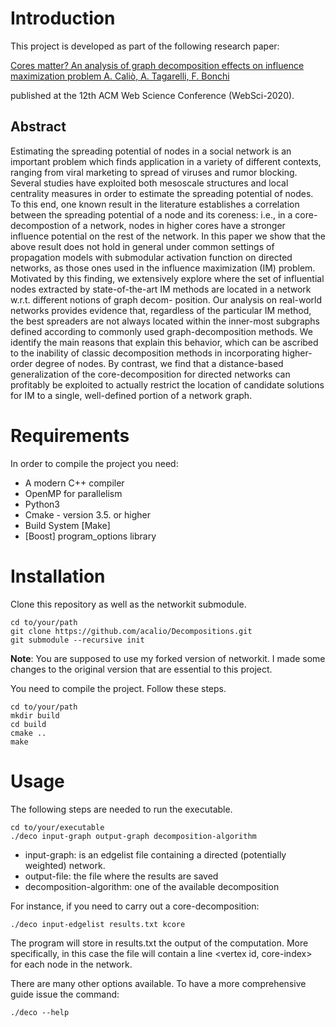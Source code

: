# Introduction 

This project is developed as part  of the following research paper:

[Cores matter? An analysis of graph decomposition effects on influence maximization problem
A. Caliò, A. Tagarelli, F. Bonchi](https://doi.org/10.1145/3394231.3397908)


published at the 12th ACM Web Science Conference (WebSci-2020).

## Abstract
Estimating the spreading potential of nodes in a social network is an
important problem which finds application in a variety of different
contexts, ranging from viral marketing to spread of viruses and
rumor blocking. Several studies have exploited both mesoscale
structures and local centrality measures in order to estimate the
spreading potential of nodes. To this end, one known result in the
literature establishes a correlation between the spreading potential
of a node and its coreness: i.e., in a core-decompostion of a network,
nodes in higher cores have a stronger influence potential on the
rest of the network. In this paper we show that the above result
does not hold in general under common settings of propagation
models with submodular activation function on directed networks,
as those ones used in the influence maximization (IM) problem.
Motivated by this finding, we extensively explore where the
set of influential nodes extracted by state-of-the-art IM methods
are located in a network w.r.t. different notions of graph decom-
position. Our analysis on real-world networks provides evidence
that, regardless of the particular IM method, the best spreaders
are not always located within the inner-most subgraphs defined
according to commonly used graph-decomposition methods. We
identify the main reasons that explain this behavior, which can
be ascribed to the inability of classic decomposition methods in
incorporating higher-order degree of nodes. By contrast, we find
that a distance-based generalization of the core-decomposition for
directed networks can profitably be exploited to actually restrict
the location of candidate solutions for IM to a single, well-defined
portion of a network graph.





# Requirements
In order to compile the project you need:

- A modern C++ compiler
- OpenMP for parallelism 
- Python3
- Cmake - version 3.5. or higher
- Build System [Make]
- [Boost] program_options library


# Installation
Clone this repository as well as the networkit submodule.
    
    cd to/your/path
    git clone https://github.com/acalio/Decompositions.git
    git submodule --recursive init 
    
**Note**: You are supposed to use my forked version of networkit.
I made some changes to the original version that are essential to this project.


You need to compile the project. Follow these steps.

    cd to/your/path
    mkdir build
    cd build
    cmake ..
    make 
    

# Usage
The following steps are needed to run the executable. 

    cd to/your/executable
    ./deco input-graph output-graph decomposition-algorithm
    

- input-graph: is an edgelist file containing a directed (potentially weighted) network.
- output-file: the file where the results are saved
- decomposition-algorithm: one of the available decomposition

For instance, if you need to carry out a core-decomposition:

    ./deco input-edgelist results.txt kcore
    
The program will store in results.txt the output of the computation.
More specifically, in this case the file will contain a line <vertex id, core-index>
for each node in the network.

There are many other options available. To have a more comprehensive guide
issue the command:
    
    ./deco --help
